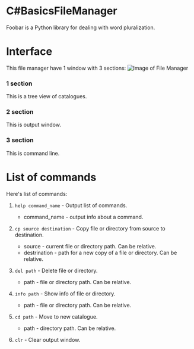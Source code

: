 
# C#BasicsFileManager

Foobar is a Python library for dealing with word pluralization.

# Interface

This file manager have 1 window with 3 sections:
![Image of File Manager](https://i.imgur.com/4jYxh2S.png)

### 1 section
This is a tree view of catalogues.
### 2 section
This is output window.
### 3 section
This is command line.

# List of commands

Here's list of commands:

1. ```help command_name``` - Output list of commands.
    - command_name - output info about a command.

2. ```cp source destination``` - Copy file or directory from source to destination.
    - source - current file or directory path. Can be relative.
    - destrination - path for a new copy of a file or directory. Can be relative.

3. ```del path``` - Delete file or directory.
    - path - file or directory path. Can be relative.

4. ```info path``` - Show info of file or directory.
    - path - file or directory path. Can be relative.

5. ```cd path``` - Move to new catalogue.
    - path - directory path. Can be relative.

6. ```clr``` - Clear output window.
